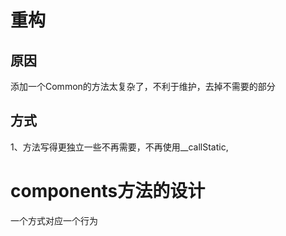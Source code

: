 # 重构
## 原因
添加一个Common的方法太复杂了，不利于维护，去掉不需要的部分

## 方式
1、方法写得更独立一些不再需要，不再使用__callStatic,

# components方法的设计
一个方式对应一个行为